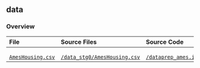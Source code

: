 ## data

### Overview

<table>

<thead>
<tr>
<th align="left">File</th>
<th align="left">Source Files</th>
<th align="left">Source Code</th>
</tr>
</thead>

<tbody>

<!-- AmesHousing.csv --> 
<tr>

<!-- * File -->
<td align="left">
<code><a target="_blank" rel="noopener noreferrer" href="https://github.com/j-honnacker/data-viz-Python/blob/master/data/AmesHousing.csv">
AmesHousing.csv
</a></code>
</td>

<!-- * Source Files -->
<td align="left">
<code><a target="_blank" rel="noopener noreferrer" href='https://github.com/j-honnacker/data-viz-Python/blob/master/data_stg0/AmesHousing.csv'>
/data_stg0/AmesHousing.csv
</a></code>
</td>

<!-- * Source Code -->
<td align="left">
<code><a target="_blank" rel="noopener noreferrer" href="https://github.com/j-honnacker/data-viz-Python/blob/master/dataprep_ames.ipynb">
/dataprep_ames.ipynb
</a></code>
</td>

</tr>

</tbody>

</table>
